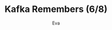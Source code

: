 ---
media: "images/rounds/round_3/kafka_remembers_6.png"
media_type: image
title: Kafka Remembers (6/8)
author: [Eva]
desc: Kafka Hynes recognises Fiore Silvestri from the previous shift, remembering her actions.
---